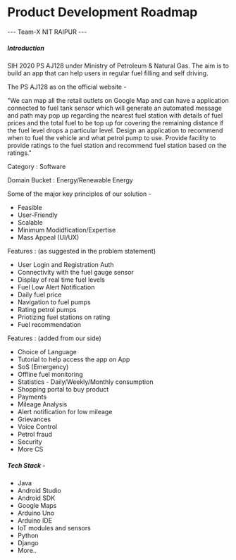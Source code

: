 # Product Development Roadmap
--- Team-X NIT RAIPUR ---

##### Introduction

SIH 2020 PS AJ128 under Ministry of Petroleum & Natural Gas.
The aim is to build an app that can help users in regular fuel filling and self driving.

The PS AJ128 as on the official website -

"We can map all the retail outlets on Google Map and can have a application connected to fuel tank sensor which will generate an automated message and path may pop up regarding the nearest fuel station with details of fuel prices and the total fuel to be top up for covering the remaining distance if the fuel level drops a particular level. Design an application to recommend when to fuel the vehicle and what petrol pump to use. Provide facility to provide ratings to the fuel station and recommend fuel station based on the ratings."

Category : Software

Domain Bucket : Energy/Renewable Energy

Some of the major key principles of our solution -
 - Feasible
 - User-Friendly
 - Scalable
  - Minimum Modidfication/Expertise
  - Mass Appeal (UI/UX)
 
Features : (as suggested in the problem statement)
  - User Login and Registration Auth
  - Connectivity with the fuel gauge sensor
  - Display of real time fuel levels
  - Fuel Low Alert Notification
  - Daily fuel price
  - Navigation to fuel pumps
  - Rating petrol pumps
  - Priotizing fuel stations on rating
  - Fuel recommendation
  
 Features : (added from our side)
  - Choice of Language
  - Tutorial to help access the app on App
  - SoS (Emergency)
  - Offline fuel monitoring
  - Statistics - Daily/Weekly/Monthly consumption
  - Shopping portal to buy product 
  - Payments
  - Mileage Analysis
  - Alert notification for low mileage
  - Grievances
  - Voice Control
  - Petrol fraud
  - Security
  - More CS

##### Tech Stack -
  - Java
  - Android Studio
  - Android SDK
  - Google Maps
  - Arduino Uno
  - Arduino IDE
  - IoT modules and sensors
  - Python
  - Django
  - More..
  




